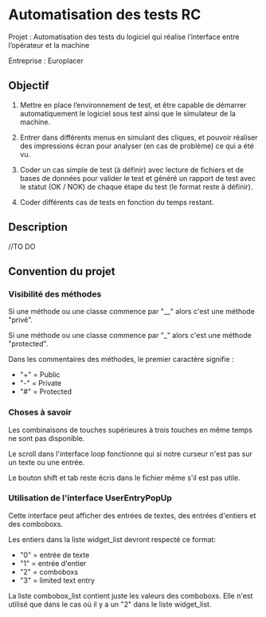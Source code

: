 # Automatisation des tests RC
Projet : Automatisation des tests du logiciel qui réalise l’interface entre l’opérateur et la machine

Entreprise : Europlacer

## Objectif
1. Mettre en place l’environnement de test, et être capable de démarrer automatiquement le logiciel sous test ainsi que le simulateur de la machine.

2. Entrer dans différents menus en simulant des cliques, et pouvoir réaliser des impressions écran pour analyser (en cas de problème) ce qui a été vu.

3. Coder un cas simple de test (à définir) avec lecture de fichiers et de bases de données pour valider le test et généré un rapport de test avec le statut (OK / NOK) de chaque étape du test (le format reste à définir).

4. Coder différents cas de tests en fonction du temps restant.

## Description
//TO DO

## Convention du projet
### Visibilité des méthodes
Si une méthode ou une classe commence par "__" alors c'est une méthode "privé".

Si une méthode ou une classe commence par "_" alors c'est une méthode "protected".

Dans les commentaires des méthodes, le premier caractère signifie : 
- "+" = Public
- "-" = Private
- "#" = Protected

### Choses à savoir
Les combinaisons de touches supérieures à trois touches en même temps ne sont pas disponible.

Le scroll dans l'interface loop fonctionne qui si notre curseur n'est pas sur un texte ou une entrée.

Le bouton shift et tab reste écris dans le fichier même s'il est pas utile.

### Utilisation de l'interface UserEntryPopUp
Cette interface peut afficher des entrées de textes, des entrées d'entiers et des comboboxs.

Les entiers dans la liste widget_list devront respecté ce format:
- "0" = entrée de texte
- "1" = entrée d'entier
- "2" = comboboxs
- "3" = limited text entry

La liste combobox_list contient juste les valeurs des comboboxs. Elle n'est utilisé que dans le cas où il y a un "2" dans le liste widget_list.
